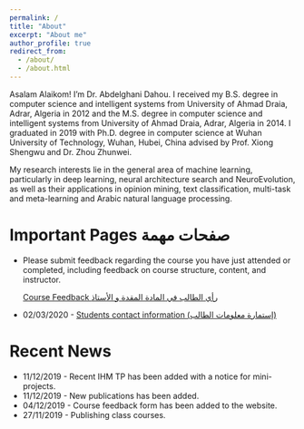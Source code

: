 ```yaml
---
permalink: /
title: "About"
excerpt: "About me"
author_profile: true
redirect_from: 
  - /about/
  - /about.html
---
```


Asalam Alaikom! I’m Dr. Abdelghani Dahou. I received my B.S. degree in computer science and intelligent systems from University of Ahmad Draia, Adrar, Algeria in 2012 and the M.S. degree in computer science and intelligent systems from University of Ahmad Draia, Adrar, Algeria in 2014. I graduated in 2019 with Ph.D. degree in computer science at Wuhan University of Technology, Wuhan, Hubei, China advised by Prof. Xiong Shengwu and Dr. Zhou Zhunwei.

My research interests lie in the general area of machine learning, particularly in deep learning, neural architecture search and NeuroEvolution, as well as their applications in opinion mining, text classification, multi-task and meta-learning and Arabic natural language processing.


Important Pages صفحات مهمة
======

* Please submit feedback regarding the course you have just attended or completed, including feedback on course structure, content, and instructor.

	[Course Feedback رأي الطالب في المادة المقدة و الأستاذ](https://forms.gle/S8qHBjacM9y4GgbXA)

* 02/03/2020 - [Students contact information (إستمارة معلومات الطالب)](https://forms.gle/21qo3cfEJkgRV58i8)

Recent News
======
* 11/12/2019 - Recent IHM TP has been added with a notice for mini-projects.
* 11/12/2019 - New publications has been added.
* 04/12/2019 - Course feedback form has been added to the website.
* 27/11/2019 - Publishing class courses.

